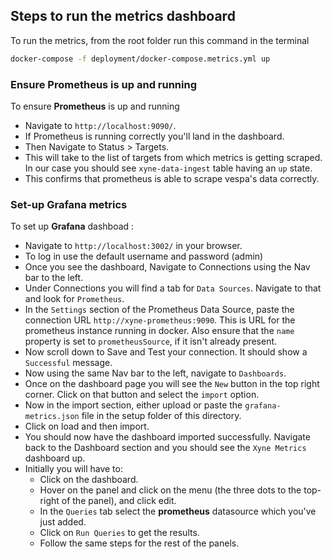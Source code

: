 ## Steps to run the metrics dashboard

To run the metrics, from the root folder run this command in the terminal 
```sh
docker-compose -f deployment/docker-compose.metrics.yml up
``` 

### Ensure Prometheus is up and running
 To ensure **Prometheus** is up and running 
   - Navigate to `http://localhost:9090/`.
   - If Prometheus is running correctly you'll land in the dashboard.
   - Then Navigate to Status > Targets.
   - This will take to the list of targets from which metrics is getting scraped. In our case you should see `xyne-data-ingest` table having an `up` state. 
   - This confirms that prometheus is able to scrape vespa's data correctly.


### Set-up Grafana metrics

To set up **Grafana** dashboad :
- Navigate to `http://localhost:3002/` in your browser.
- To log in use the default username and password (admin)
- Once you see the dashboard, Navigate to Connections using the Nav bar to the left.
- Under Connections you will find a tab for `Data Sources`. Navigate to that and look for `Prometheus`.
- In the `Settings` section of the Prometheus Data Source,  paste the connection URL `http://xyne-prometheus:9090`. This is URL for the prometheus instance running in docker. Also ensure that the `name` property is set to `prometheusSource`, if it isn't already present.
- Now scroll down to Save and Test your connection. It should show a `Successful` message.
- Now using the same Nav bar to the left, navigate to `Dashboards`.
- Once on the dashboard page you will see the `New` button in the top right corner. Click on that button and select the `import` option.
- Now in the import section, either upload or paste the `grafana-metrics.json` file in the setup folder of this directory.
- Click on load and then import.
- You should now have the dashboard imported successfully. Navigate back to the Dashboard section and you should see the `Xyne Metrics` dashboard up.
- Initially you will have to: 
    - Click on the dashboard.
    - Hover on the panel and click on the menu (the three dots to the top-right of the panel), and click edit.
    - In the `Queries` tab select the **prometheus** datasource which you've just added.
    - Click on `Run Queries` to get the results.
    - Follow the same steps for the rest of the panels.
